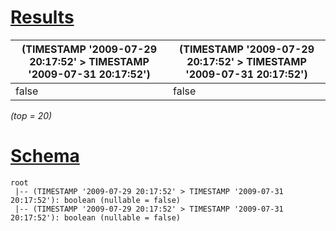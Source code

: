 # [Results](#tab/results)

|(TIMESTAMP '2009-07-29 20:17:52' > TIMESTAMP '2009-07-31 20:17:52')|(TIMESTAMP '2009-07-29 20:17:52' > TIMESTAMP '2009-07-31 20:17:52')|
|-------------------------------------------------------------------|-------------------------------------------------------------------|
|false                                                              |false                                                              |

_(top = 20)_

# [Schema](#tab/schema)

```shell
root
 |-- (TIMESTAMP '2009-07-29 20:17:52' > TIMESTAMP '2009-07-31 20:17:52'): boolean (nullable = false)
 |-- (TIMESTAMP '2009-07-29 20:17:52' > TIMESTAMP '2009-07-31 20:17:52'): boolean (nullable = false)

```
